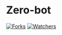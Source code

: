 # Zero-bot
<a href="https://github.com/Restugamers01/Zero-bot/network/members"><img title="Forks" src="https://img.shields.io/github/network/members/Restugamers01/Zero-bot?label=Forks&color=blue&style=flat-square"></a>
<a href="https://github.com/Restugamers01/Zero-bot/watchers"><img title="Watchers" src="https://img.shields.io/github/watchers/Restugamers01/Zero-bot?label=Watchers&color=green&style=flat-square"></a>


